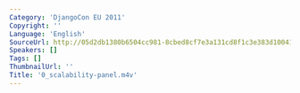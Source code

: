 ```yaml
---
Category: 'DjangoCon EU 2011'
Copyright: ''
Language: 'English'
SourceUrl: http://05d2db1380b6504cc981-8cbed8cf7e3a131cd8f1c3e383d10041.r93.cf2.rackcdn.com/djangocon-eu-2011/0_scalability-panel.m4v
Speakers: []
Tags: []
ThumbnailUrl: ''
Title: '0_scalability-panel.m4v'
---
```

